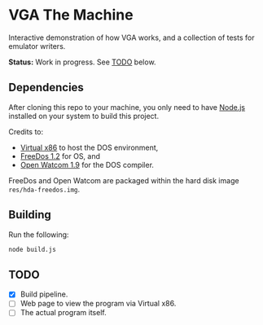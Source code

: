# VGA The Machine

Interactive demonstration of how VGA works, and a collection of tests for emulator writers.

**Status:** Work in progress. See [TODO](#todo) below.

## Dependencies

After cloning this repo to your machine, you only need to have [Node.js](https://nodejs.org/en/) installed on your system to build this project.

Credits to:

- [Virtual x86](https://github.com/copy/v86) to host the DOS environment,
- [FreeDos 1.2](http://www.freedos.org/) for OS, and
- [Open Watcom 1.9](http://www.openwatcom.org/) for the DOS compiler.

FreeDos and Open Watcom are packaged within the hard disk image `res/hda-freedos.img`.

## Building

Run the following:

```sh
node build.js
```

## TODO

- [x] Build pipeline.
- [ ] Web page to view the program via Virtual x86.
- [ ] The actual program itself.
